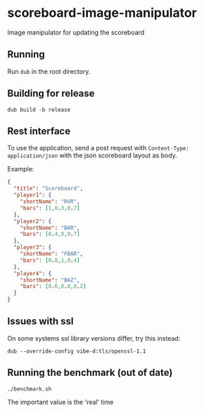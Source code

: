 # scoreboard-image-manipulator
Image manipulator for updating the scoreboard

## Running
Run `dub` in the root directory.

## Building for release
```
dub build -b release
```

## Rest interface
To use the application, send a post request with `Content-Type: application/json` with the json scoreboard layout as body.

Example:
```json
{
  "title": "Scoreboard",
  "player1": {
    "shortName": "RVR",
    "bars": [1,0.3,0.7]
  },
  "player2": {
    "shortName": "BAR",
    "bars": [0.4,0,0.7]
  },
  "player3": {
    "shortName": "FBAR",
    "bars": [0.8,1,0.4]
  },
  "player4": {
    "shortName": "BAZ",
    "bars": [0.6,0.8,0.2]
  }
}
```

## Issues with ssl
On some systems ssl library versions differ, try this instead:
```
dub --override-config vibe-d:tls/openssl-1.1
```

## Running the benchmark (out of date)
```
./benchmark.sh
```
The important value is the 'real' time
